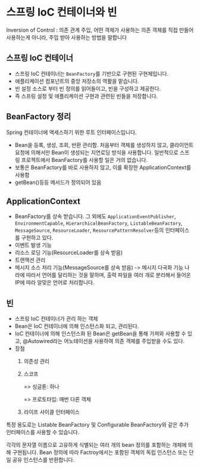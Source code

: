 # 스프링 IoC 컨테이너와 빈
Inversion of Control : 의존 관계 주입, 
어떤 객체가 사용하는 의존 객체를 직접 만들어 사용하는게 아니라, 주입 받아 사용하는 방법을 말합니다

## 스프링 IoC 컨테이너
- 스프링 IoC 컨테이너는 ```BeanFactory```를 기반으로 구현된 구현체입니다.
- 애플리케이션 컴포넌트의 중앙 저장소의 역활을 맡습니다.
- 빈 설정 소스로 부터 빈 정의를 읽어들이고, 빈을 구성하고 제공한다.
- 즉 스프링 설정 및 애플리케이션 구현과 관련된 빈들을 저장합니다.

## BeanFactory 정리
Spring 컨테이너에 액세스하기 위한 루트 인터페이스입니다.
- Bean을 등록, 생성, 조회, 반환 관리함.
처음부터 객체를 생성하지 않고, 클라이언트 요청에 의해서만 Bean이 생성되는 지연로딩 방식을 사용합니다.
일반적으로 스프링 프로젝트에서 BeanFactory를 사용할 일은 거의 없습니다.
- 보통은 BeanFactory를 바로 사용하지 않고, 이를 확장한 ApplicationContext를 사용함
- getBean()등등 메서드가 정의되어 있음

## ApplicationContext
- BeanFactory를 상속 받습니다.
그 외에도 ```ApplicationEventPublisher```, ```EnvironmentCapable```, ```HierarchicalBeanFactory```, ```ListableBeanFactory```,
```MessageSource```, ```ResourceLoader```, ```ResourcePatternResolver```등의 인터페이스를 구현하고 있다.
- 이벤트 발생 기능
- 리소스 로딩 기능(ResourceLoader를 상속 받음)
- 트랜잭션 관리
- 메시지 소스 처리 기능(MessageSource를 상속 받음) -> 메시지 다국화 기능
나라에 따라서 언어를 달리하는 것을 말하며, 출력 파일을 여러 개로 분리해서 들어온 IP에 따라 알맞은 언어로 처리합니다.

## 빈
- 스프링 IoC 컨테이너가 관리 하는 객체
- Bean은 IoC 컨테이너에 의해 인스턴스화 되고, 관리된다.
- IoC 컨테이너에 의해 인스턴스화 된 Bean은 getBean을 통해 가져와 사용할 수 있고, @Autowired라는 어노테이션을 사용하여 의존 객체를 주입받을 수도 있다.
- 장점
    1. 의존성 관리
    2. 스코프
        
        => 싱글톤: 하나
        
        => 프로토타입: 매번 다른 객체
        
    3. 라이프 사이클 인터페이스
    


특정 용도로는 Listable BeanFactory 및 Configurable BeanFactory와 같은 추가 인터페이스를 사용할 수 있습니다.

각각의 문자열 이름으로 고유하게 식별되는 여러 개의 bean 정의를 포함하는 개체에 의해 구현됩니다.
Bean 정의에 따라 Factroy에서는 포함된 객체의 독립 인스턴스 또는 단일 공유 인스턴스를 반환합니다.


